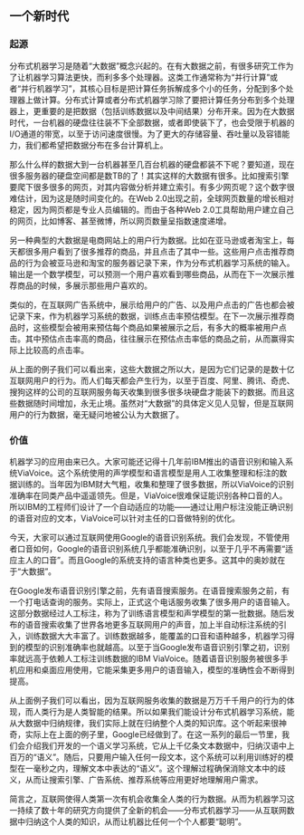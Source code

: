 ## 一个新时代 ##

### 起源 ###

分布式机器学习是随着“大数据”概念兴起的。在有大数据之前，有很多研究工作为了让机器学习算法更快，而利多多个处理器。这类工作通常称为“并行计算”或者“并行机器学习”，其核心目标是把计算任务拆解成多个小的任务，分配到多个处理器上做计算。分布式计算或者分布式机器学习除了要把计算任务分布到多个处理器上，更重要的是把数据（包括训练数据以及中间结果）分布开来。因为在大数据时代，一台机器的硬盘往往装不下全部数据，或者即使装下了，也会受限于机器的I/O通道的带宽，以至于访问速度很慢。为了更大的存储容量、吞吐量以及容错能力，我们都希望把数据分布在多台计算机上。

那么什么样的数据大到一台机器甚至几百台机器的硬盘都装不下呢？要知道，现在很多服务器的硬盘空间都是数TB的了！其实这样的大数据有很多。比如搜索引擎要爬下很多很多的网页，对其内容做分析并建立索引。有多少网页呢？这个数字很难估计，因为这是随时间变化的。在Web 2.0出现之前，全球网页数量的增长相对稳定，因为网页都是专业人员编辑的。而由于各种Web 2.0工具帮助用户建立自己的网页，比如博客、甚至微博，所以网页数量呈指数速度递增。

另一种典型的大数据是电商网站上的用户行为数据。比如在亚马逊或者淘宝上，每天都很多用户看到了很多推荐的商品，并且点击了其中一些。这些用户点击推荐商品的行为会被亚马逊和淘宝的服务器记录下来，作为分布式机器学习系统的输入。输出是一个数学模型，可以预测一个用户喜欢看到哪些商品，从而在下一次展示推荐商品的时候，多展示那些用户喜欢的。

类似的，在互联网广告系统中，展示给用户的广告、以及用户点击的广告也都会被记录下来，作为机器学习系统的数据，训练点击率预估模型。在下一次展示推荐商品时，这些模型会被用来预估每个商品如果被展示之后，有多大的概率被用户点击。其中预估点击率高的商品，往往展示在预估点击率低的商品之前，从而赢得实际上比较高的点击率。

从上面的例子我们可以看出来，这些大数据之所以大，是因为它们记录的是数十亿互联网用户的行为。而人们每天都会产生行为，以至于百度、阿里、腾讯、奇虎、搜狗这样的公司的互联网服务每天收集到很多很多块硬盘才能装下的数据。而且这些数据随时间增加，永无止境。虽然对“大数据”的具体定义见人见智，但是互联网用户的行为数据，毫无疑问地被公认为大数据了。

### 价值 ###

机器学习的应用由来已久。大家可能还记得十几年前IBM推出的语音识别和输入系统ViaVoice。这个系统使用的声学模型和语言模型是用人工收集整理和标注的数据训练的。当年因为IBM财大气粗，收集和整理了很多数据，所以ViaVoice的识别准确率在同类产品中遥遥领先。但是，ViaVoice很难保证能识别各种口音的人。所以IBM的工程师们设计了一个自动适应的功能——通过让用户标注没能正确识别的语音对应的文本，ViaVoice可以针对主任的口音做特别的优化。

今天，大家可以通过互联网使用Google的语音识别系统。我们会发现，不管使用者口音如何，Google的语音识别系统几乎都能准确识别，以至于几乎不再需要“适应主人的口音”。而且Google的系统支持的语言种类也更多。这其中的奥妙就在于“大数据”。

在Google发布语音识别引擎之前，先有语音搜索服务。在语音搜索服务之前，有一个打电话查询的服务。实际上，正式这个电话服务收集了很多用户的语音输入。这部分数据经过人工标注，称为了训练语言模型和声学模型的第一批数据。随后发布的语音搜索收集了世界各地更多互联网用户的声音，加上半自动标注系统的引入，训练数据大大丰富了。训练数据越多，能覆盖的口音和语种越多，机器学习得到的模型的识别准确率也就越高。以至于当Google发布语音识别引擎之初，识别率就远高于依赖人工标注训练数据的IBM ViaVoice。随着语音识别服务被很多手机应用和桌面应用使用，它能采集更多用户的语音输入，模型的准确性会不断得到提高。

从上面例子我们可以看出，因为互联网服务收集的数据是万万千千用户的行为的体现，而人类行为是人类智能的结果。所以如果我们能设计分布式机器学习系统，能从大数据中归纳规律，我们实际上就在归纳整个人类的知识库。这个听起来很神奇，实际上在上面的例子里，Google已经做到了。在这一系列的最后一节里，我们会介绍我们开发的一个语义学习系统，它从上千亿条文本数据中，归纳汉语中上百万的“语义”。随后，只要用户输入任何一段文本，这个系统可以利用训练好的模型在一毫秒之内，理解文本中表达的“语义”。这个理解过程确保消除文本中的歧义，从而让搜索引擎、广告系统、推荐系统等应用更好地理解用户需求。

简言之，互联网使得人类第一次有机会收集全人类的行为数据。从而为机器学习这一持续了数十年的研究方向提供了全新的机会——分布式机器学习——从互联网数据中归纳这个人类的知识，从而让机器比任何一个个人都要“聪明”。
